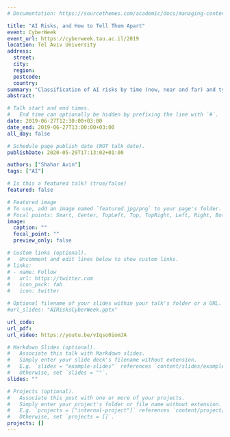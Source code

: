 ```yaml
---
# Documentation: https://sourcethemes.com/academic/docs/managing-content/

title: "AI Risks, and How to Tell Them Apart"
event: CyberWeek
event_url: https://cyberweek.tau.ac.il/2019
location: Tel Aviv University
address:
  street:
  city:
  region:
  postcode:
  country:
summary: "Classification of AI risks by time (now, near and far) and type (accident, malicious and systemic)."
abstract:

# Talk start and end times.
#   End time can optionally be hidden by prefixing the line with `#`.
date: 2019-06-27T12:30:00+03:00
date_end: 2019-06-27T13:00:00+03:00
all_day: false

# Schedule page publish date (NOT talk date).
publishDate: 2020-05-29T17:13:02+01:00

authors: ["Shahar Avin"]
tags: ["AI"]

# Is this a featured talk? (true/false)
featured: false

# Featured image
# To use, add an image named `featured.jpg/png` to your page's folder. 
# Focal points: Smart, Center, TopLeft, Top, TopRight, Left, Right, BottomLeft, Bottom, BottomRight.
image:
  caption: ""
  focal_point: ""
  preview_only: false

# Custom links (optional).
#   Uncomment and edit lines below to show custom links.
# links:
# - name: Follow
#   url: https://twitter.com
#   icon_pack: fab
#   icon: twitter

# Optional filename of your slides within your talk's folder or a URL.
#url_slides: "AIRisksCyberWeek.pptx"

url_code:
url_pdf:
url_video: https://youtu.be/vIqso0iomJA

# Markdown Slides (optional).
#   Associate this talk with Markdown slides.
#   Simply enter your slide deck's filename without extension.
#   E.g. `slides = "example-slides"` references `content/slides/example-slides.md`.
#   Otherwise, set `slides = ""`.
slides: ""

# Projects (optional).
#   Associate this post with one or more of your projects.
#   Simply enter your project's folder or file name without extension.
#   E.g. `projects = ["internal-project"]` references `content/project/deep-learning/index.md`.
#   Otherwise, set `projects = []`.
projects: []
---
```

